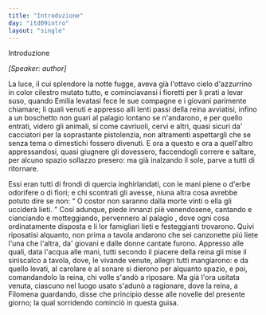```yaml
---
title: "Introduzione"
day: "itd09intro"
layout: "single"
---
```

<html>
 <head>
 </head>
 <body>
  <div id="d09intro" type="introduction" who="author">
   <head>
    Introduzione
   </head>
   <p>
    <i>
     [Speaker: author]
    </i>
   </p>
   <p>
    <milestone id="p09980002"/>
    La luce, il cui splendore la notte fugge, aveva gi&agrave; l'ottavo cielo d'azzurrino in color cilestro mutato tutto, e cominciavansi i fioretti per li prati a levar suso, quando
    <name persref="emilia" type="person">
     Emilia
    </name>
    levatasi fece le sue compagne e i giovani parimente chiamare; li quali venuti e appresso alli lenti passi della reina avviatisi, infino a un
    <name placeref="boschetto-i09" type="place">
     boschetto
    </name>
    non guari al
    <name placeref="palagiobrigata-02" type="place">
     palagio
    </name>
    lontano se n'andarono, e per quello entrati, videro gli animali, s&iacute; come cavriuoli, cervi e altri, quasi sicuri da' cacciatori per la soprastante pistolenzia, non altramenti aspettargli che se senza tema o dimestichi fossero divenuti.
    <milestone id="p09980003"/>
    E ora a questo e ora a quell'altro appressandosi, quasi giugnere gli dovessero, faccendogli correre e saltare, per alcuno spazio sollazzo presero: ma gi&agrave; inalzando il sole, parve a tutti di ritornare.
   </p>
   <p>
    <milestone id="p09980004"/>
    Essi eran tutti di frondi di quercia inghirlandati, con le mani piene o d'erbe odorifere o di fiori; e chi scontrati gli avesse, niuna altra cosa avrebbe potuto dire se non:
    <q direct="unspecified">
     O costor non saranno dalla morte vinti o ella gli uccider&agrave; lieti.
    </q>
    <milestone id="p09980005"/>
    Cos&iacute; adunque, piede innanzi pi&egrave; venendosene, cantando e cianciando e motteggiando, pervennero al
    <name placeref="palagiobrigata-02" type="place">
     palagio
    </name>
    , dove ogni cosa ordinatamente disposta e li lor famigliari lieti e festeggianti trovarono.
    <milestone id="p09980006"/>
    Quivi riposatisi alquanto, non prima a tavola andarono che sei canzonette pi&uacute; liete l'una che l'altra, da' giovani e dalle donne cantate furono. Appresso alle quali, data l'acqua alle mani, tutti secondo il piacere della
    <name persref="emilia" type="person">
     reina
    </name>
    gli mise il siniscalco a tavola, dove, le vivande venute, allegri tutti mangiarono: e da quello levati, al carolare e al sonare si dierono per alquanto spazio, e poi, comandandolo la reina, chi volle s'and&ograve; a riposare.
    <milestone id="p09980007"/>
    Ma gi&agrave; l'ora usitata venuta, ciascuno nel luogo usato s'adun&ograve; a ragionare, dove la reina, a
    <name persref="filomena" type="person">
     Filomena
    </name>
    guardando, disse che principio desse alle novelle del presente giorno; la qual sorridendo cominci&ograve; in questa guisa.
   </p>
  </div>
 </body>
</html>